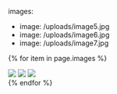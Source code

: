 images:
  - image: /uploads/image5.jpg
  - image: /uploads/image6.jpg
  - image: /uploads/image7.jpg
  
{% for item in page.images %}
<div class="lightbox" id="lightbox{{ forloop.index }}">
  <div class="table">
    <div class="table-cell">
      <img class="close" src="/img/close.svg" />
      <img class="next" src="/img/next.svg" />
      <img class="prev" src="/img/prev.svg" />
      <div class="item" style="background: url('{{ item.image }}') center center no-repeat; background-size: cover;">
      </div>
    </div>
  </div>
</div>
{% endfor %}

<script type="text/javascript">
	$('.next').click(function(){
  $(this).closest('.lightbox').hide().next().show();
});
</script>
